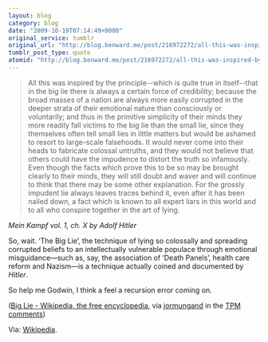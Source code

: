```yaml
---
layout: blog
category: blog
date: "2009-10-19T07:14:49+0000"
original_service: tumblr
original_url: "http://blog.benward.me/post/216972272/all-this-was-inspired-by-the-principle-which-is"
tumblr_post_type: quote
atomid: "http://blog.benward.me/post/216972272/all-this-was-inspired-by-the-principle-which-is"
---
```

> All this was inspired by the principle--which is quite true in itself--that in the big lie there is always a certain force of credibility; because the broad masses of a nation are always more easily corrupted in the deeper strata of their emotional nature than consciously or voluntarily; and thus in the primitive simplicity of their minds they more readily fall victims to the big lie than the small lie, since they themselves often tell small lies in little matters but would be ashamed to resort to large-scale falsehoods. It would never come into their heads to fabricate colossal untruths, and they would not believe that others could have the impudence to distort the truth so infamously. Even though the facts which prove this to be so may be brought clearly to their minds, they will still doubt and waver and will continue to think that there may be some other explanation. For the grossly impudent lie always leaves traces behind it, even after it has been nailed down, a fact which is known to all expert liars in this world and to all who conspire together in the art of lying.

<cite>Mein Kampf vol. 1, ch. X by Adolf Hitler</cite>

So, wait. ‘The Big Lie’, the technique of lying so colossally and spreading corrupted beliefs to an intellectually vulnerable populace through emotional misguidance—such as, say, the association of ‘Death Panels’, health care reform and Nazism—is a technique actually coined and documented by _Hitler_.

So help me Godwin, I think a feel a recursion error coming on.

(<a href="http://en.wikipedia.org/wiki/The_Big_Lie">Big Lie - Wikipedia, the free encyclopedia</a>, via [jormungand](http://tpmcafe.talkingpointsmemo.com/talk/blogs/jormungand) in the [TPM comments](http://tpmlivewire.talkingpointsmemo.com/2009/10/fox-news-slams-white-house-over-claims-that-its-in-the-tank-for-gop.php#comment-3637729))

Via: [Wikipedia](http://en.wikipedia.org/wiki/The_Big_Lie).
